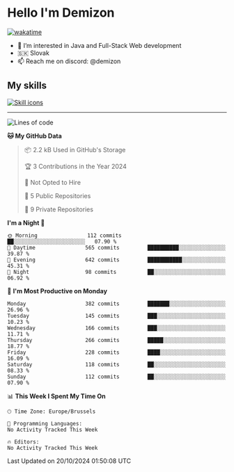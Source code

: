 # Hello I'm Demizon
[![wakatime](https://wakatime.com/badge/user/6ad1949f-d6d7-44f9-9eee-c35e54cc499b.svg)](https://wakatime.com/@6ad1949f-d6d7-44f9-9eee-c35e54cc499b)
- 👀 I’m interested in Java and Full-Stack Web development
- 🇸🇰 Slovak
- 📫 Reach me on discord: @demizon

## My skills
[![Skill icons](https://skillicons.dev/icons?i=java,js,ts,html,css,react,nextjs,tailwind,supabase,py,git,docker,linux,mysql,postgres,mongo&theme=dark)](https://github.com/Demizon3433)

---

<!--START_SECTION:waka-->
![Lines of code](https://img.shields.io/badge/From%20Hello%20World%20I%27ve%20Written-401.2%20thousand%20lines%20of%20code-blue)

**🐱 My GitHub Data** 

> 📦 2.2 kB Used in GitHub's Storage 
 > 
> 🏆 3 Contributions in the Year 2024
 > 
> 🚫 Not Opted to Hire
 > 
> 📜 5 Public Repositories 
 > 
> 🔑 9 Private Repositories 
 > 
**I'm a Night 🦉** 

```text
🌞 Morning                112 commits         ██░░░░░░░░░░░░░░░░░░░░░░░   07.90 % 
🌆 Daytime                565 commits         ██████████░░░░░░░░░░░░░░░   39.87 % 
🌃 Evening                642 commits         ███████████░░░░░░░░░░░░░░   45.31 % 
🌙 Night                  98 commits          ██░░░░░░░░░░░░░░░░░░░░░░░   06.92 % 
```
📅 **I'm Most Productive on Monday** 

```text
Monday                   382 commits         ███████░░░░░░░░░░░░░░░░░░   26.96 % 
Tuesday                  145 commits         ███░░░░░░░░░░░░░░░░░░░░░░   10.23 % 
Wednesday                166 commits         ███░░░░░░░░░░░░░░░░░░░░░░   11.71 % 
Thursday                 266 commits         █████░░░░░░░░░░░░░░░░░░░░   18.77 % 
Friday                   228 commits         ████░░░░░░░░░░░░░░░░░░░░░   16.09 % 
Saturday                 118 commits         ██░░░░░░░░░░░░░░░░░░░░░░░   08.33 % 
Sunday                   112 commits         ██░░░░░░░░░░░░░░░░░░░░░░░   07.90 % 
```


📊 **This Week I Spent My Time On** 

```text
🕑︎ Time Zone: Europe/Brussels

💬 Programming Languages: 
No Activity Tracked This Week

🔥 Editors: 
No Activity Tracked This Week
```


 Last Updated on 20/10/2024 01:50:08 UTC
<!--END_SECTION:waka-->
